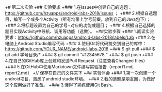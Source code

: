  +# 第二次实验
 +## 实验要求
 +### 1.在Issues中创建自己的选题：https://github.com/hzuapps/android-labs-2018/issues ；
 +### 2.根据自选题目，编写一个或多个Activity（所有均带上学号前缀，放到自己的Java包下）；
 +### 3.将标题设置为自己的学号+对应的功能或题目；
 +### 4.根据自己选择的题目实现Activity中导航、调用等功能（选做）。
 +##实验步骤
 +### 1.阅读实验要求：https://github.com/hzuapps/android-labs-2018/labels/Lab
 +### 2.在电脑上Android Studio编写代码
 +### 3.使用Git将代码提交到自己的库中：https://github.com/YOUR_NAME/android-labs-2018
 +### $ git pull
 +### $ git add 学号目录/*
 +### $ git commit "#12345678 "
 +### $ git push
 +### 4.在自己的GitHub库上创建和发送Pull Request（注意查看Changed files）
 +### 5.在GitHub中使用Markdown文件编写实验报告（report1.md, report2.md）
 +// 保存在自己的文件夹下
 +## 实验体会
 +### 1.第一次创建一个android项目，熟悉了android studio环境。
 +### 2.我的选题是朋友圈，为做好这个应用做好了准备。
 +### 3.懂得了熟练使用Git Bash。
